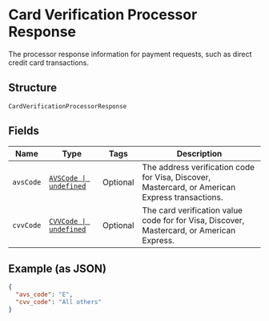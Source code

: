 
# Card Verification Processor Response

The processor response information for payment requests, such as direct credit card transactions.

## Structure

`CardVerificationProcessorResponse`

## Fields

| Name | Type | Tags | Description |
|  --- | --- | --- | --- |
| `avsCode` | [`AVSCode \| undefined`](../../doc/models/avs-code.md) | Optional | The address verification code for Visa, Discover, Mastercard, or American Express transactions. |
| `cvvCode` | [`CVVCode \| undefined`](../../doc/models/cvv-code.md) | Optional | The card verification value code for for Visa, Discover, Mastercard, or American Express. |

## Example (as JSON)

```json
{
  "avs_code": "E",
  "cvv_code": "All others"
}
```

